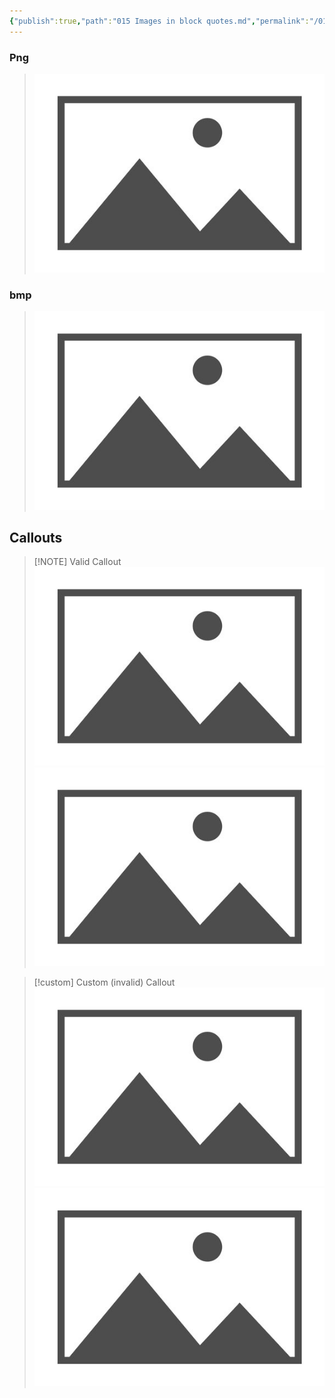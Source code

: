 ```yaml
---
{"publish":true,"path":"015 Images in block quotes.md","permalink":"/015-images-in-block-quotes/","PassFrontmatter":true}
---
```



### Png

> ![placeholder - Copy.png](A%20Assets/placeholder%20-%20Copy.png)


### bmp

> ![placeholder.bmp](A%20Assets/placeholder.bmp)


## Callouts

> [!NOTE] Valid Callout
> ![placeholder.bmp|100](A%20Assets/placeholder.bmp)
> ![placeholder - Copy.png|100](A%20Assets/placeholder%20-%20Copy.png)



> [!custom] Custom (invalid) Callout
> ![placeholder.bmp|100](A%20Assets/placeholder.bmp)
> ![placeholder - Copy.png|100](A%20Assets/placeholder%20-%20Copy.png)



